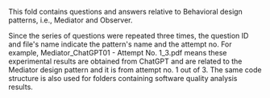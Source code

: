 This fold contains questions and answers relative to Behavioral design patterns, i.e., Mediator and Observer.

Since the series of questions were repeated three times, the question ID and file's name indicate the pattern's name and the attempt no. For example, Mediator_ChatGPT01 - Attempt No. 1_3.pdf means these experimental results are obtained from ChatGPT and are related to the Mediator design pattern and it is from attempt no. 1 out of 3. 
The same code structure is also used for folders containing software quality analysis results.
